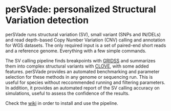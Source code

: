 # perSVade: personalized Structural Variation detection

perSVade runs structural variation (SV), small variant (SNPs and IN/DELs) and read depth-based Copy Number Variation (CNV) calling and annotation for WGS datasets. The only required input is a set of paired-end short reads and a reference genome. Everything with a few simple commands.

The SV calling pipeline finds breakpoints with  [GRIDSS](https://github.com/PapenfussLab/gridss) and summarizes them into complex structural variants with [CLOVE](https://github.com/PapenfussLab/clove), with some added features. perSVade provides an automated benchmarking and parameter selection for these methods in any genome or sequencing run. This is useful for species without reccommended running and filtering parameters. In addition, it provides an automated report of the SV calling accuracy on simulations, useful to assess the confidence of the results. 

Check the [wiki](https://github.com/Gabaldonlab/perSVade/wiki) in order to install and use the pipeline.
